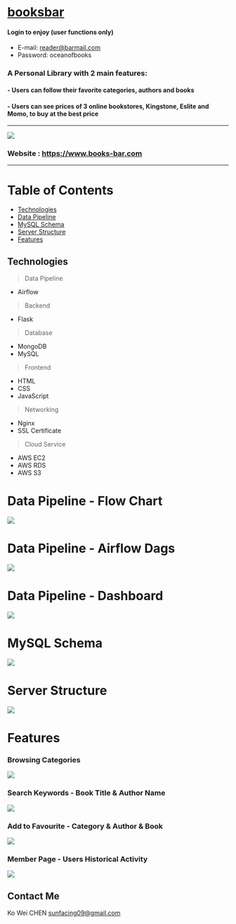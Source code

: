 # [booksbar](https://www.books-bar.com)


#### Login to enjoy (user functions only)
* E-mail: reader@barmail.com
* Password: oceanofbooks

### A Personal Library with 2 main features: 
####  - Users can follow their favorite categories, authors and books
####  - Users can see prices of 3 online bookstores, Kingstone, Eslite and Momo, to buy at the best price
****

![](https://imgur.com/fHfmome.jpg)
### Website : https://www.books-bar.com

****
# Table of Contents
* [Technologies](#Technologies)
* [Data Pipeline](#Data-Pipeline)
* [MySQL Schema](#MySQL-Schema)
* [Server Structure](#Server-Structure)
* [Features](#Features)

## Technologies
> Data Pipeline
* Airflow

> Backend
* Flask

> Database
* MongoDB
* MySQL

> Frontend
* HTML
* CSS
* JavaScript

> Networking
* Nginx
* SSL Certificate

> Cloud Service
* AWS EC2
* AWS RDS
* AWS S3

# Data Pipeline - Flow Chart
![](https://i.imgur.com/pyL1leH.jpg)

# Data Pipeline - Airflow Dags
![](https://imgur.com/MZrrb0T.jpg)

# Data Pipeline - Dashboard
![](https://i.imgur.com/JyAtZke.gif)

# MySQL Schema
![](https://i.imgur.com/1eaz665.png)

# Server Structure
![](https://i.imgur.com/KI4Kv2e.png)

# Features

### Browsing Categories 
![](https://i.imgur.com/rCBAnx4.gif)

### Search Keywords - Book Title & Author Name
![](https://i.imgur.com/7VktSSd.gif)

### Add to Favourite - Category & Author & Book
![](https://i.imgur.com/nQ7vYuW.gif)

### Member Page - Users Historical Activity
![](https://i.imgur.com/ndLsynX.gif)



## Contact Me
Ko Wei CHEN sunfacing09@gmail.com

